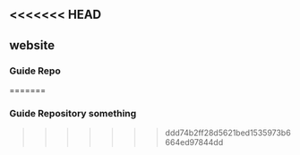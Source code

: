 <<<<<<< HEAD
-----
website 
-----

### Guide Repo
=======
### Guide Repository something
>>>>>>> ddd74b2ff28d5621bed1535973b6664ed97844dd
